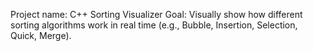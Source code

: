Project name: C++ Sorting Visualizer
Goal: Visually show how different sorting algorithms work in real time (e.g., Bubble, Insertion, Selection, Quick, Merge).
